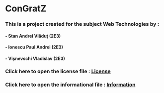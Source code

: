 # ConGratZ
### This is a project created for the subject Web Technologies by :
#### - Stan Andrei Vlăduț  (2E3)
#### - Ionescu Paul Andrei (2E3)
#### - Vișnevschi Vladislav  (2E3)

### Click here to open the license file : [License](./others/License.md)

### Click here to open the informational file : [Information](./others/Information.md)
